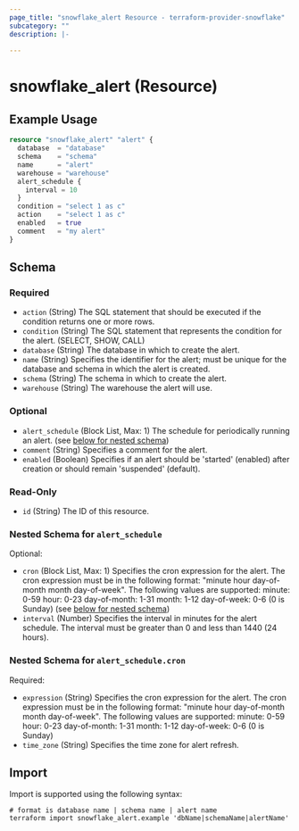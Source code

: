 ```yaml
---
page_title: "snowflake_alert Resource - terraform-provider-snowflake"
subcategory: ""
description: |-
  
---
```


# snowflake_alert (Resource)



## Example Usage

```terraform
resource "snowflake_alert" "alert" {
  database  = "database"
  schema    = "schema"
  name      = "alert"
  warehouse = "warehouse"
  alert_schedule {
    interval = 10
  }
  condition = "select 1 as c"
  action    = "select 1 as c"
  enabled   = true
  comment   = "my alert"
}
```

<!-- schema generated by tfplugindocs -->
## Schema

### Required

- `action` (String) The SQL statement that should be executed if the condition returns one or more rows.
- `condition` (String) The SQL statement that represents the condition for the alert. (SELECT, SHOW, CALL)
- `database` (String) The database in which to create the alert.
- `name` (String) Specifies the identifier for the alert; must be unique for the database and schema in which the alert is created.
- `schema` (String) The schema in which to create the alert.
- `warehouse` (String) The warehouse the alert will use.

### Optional

- `alert_schedule` (Block List, Max: 1) The schedule for periodically running an alert. (see [below for nested schema](#nestedblock--alert_schedule))
- `comment` (String) Specifies a comment for the alert.
- `enabled` (Boolean) Specifies if an alert should be 'started' (enabled) after creation or should remain 'suspended' (default).

### Read-Only

- `id` (String) The ID of this resource.

<a id="nestedblock--alert_schedule"></a>
### Nested Schema for `alert_schedule`

Optional:

- `cron` (Block List, Max: 1) Specifies the cron expression for the alert. The cron expression must be in the following format: "minute hour day-of-month month day-of-week". The following values are supported: minute: 0-59 hour: 0-23 day-of-month: 1-31 month: 1-12 day-of-week: 0-6 (0 is Sunday) (see [below for nested schema](#nestedblock--alert_schedule--cron))
- `interval` (Number) Specifies the interval in minutes for the alert schedule. The interval must be greater than 0 and less than 1440 (24 hours).

<a id="nestedblock--alert_schedule--cron"></a>
### Nested Schema for `alert_schedule.cron`

Required:

- `expression` (String) Specifies the cron expression for the alert. The cron expression must be in the following format: "minute hour day-of-month month day-of-week". The following values are supported: minute: 0-59 hour: 0-23 day-of-month: 1-31 month: 1-12 day-of-week: 0-6 (0 is Sunday)
- `time_zone` (String) Specifies the time zone for alert refresh.

## Import

Import is supported using the following syntax:

```shell
# format is database name | schema name | alert name
terraform import snowflake_alert.example 'dbName|schemaName|alertName'
```
